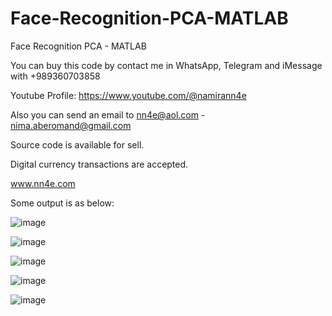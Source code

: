 # Face-Recognition-PCA-MATLAB
Face Recognition PCA - MATLAB

You can buy this code by contact me in WhatsApp, Telegram and iMessage with +989360703858

Youtube Profile: https://www.youtube.com/@namirann4e

Also you can send an email to nn4e@aol.com - nima.aberomand@gmail.com

Source code is available for sell.

Digital currency transactions are accepted.

www.nn4e.com

Some output is as below:

![image](https://github.com/user-attachments/assets/115f11a4-6310-4083-a89d-2f29f0563e7b)

![image](https://github.com/user-attachments/assets/e35c4735-83b8-46e4-b1fa-534a8468381d)

![image](https://github.com/user-attachments/assets/56c4b726-e3e7-4847-909f-08249fd1c2d5)

![image](https://github.com/user-attachments/assets/5a7d5843-b846-4c22-91a1-686b5f0b9284)

![image](https://github.com/user-attachments/assets/c44c62b1-a48a-4876-9758-993fe5be822d)
